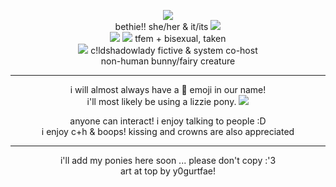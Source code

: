 <p align="center">
<img src="https://64.media.tumblr.com/0ddc2c1343932572a259ed491e6cfc07/7d4d94b83f2e3527-51/s400x600/b1fcb30dff6a7f0476184ce2b8a82baac9645385.png"/> </br> 
bethie!! she/her & it/its <img src="https://64.media.tumblr.com/03761e68194899e0131d794510a8450c/49bef966ad7197d0-8a/s75x75_c1/2703d7ca3db27adc948c6335884afd982e3d018f.gif"/> <br>
<img src="https://64.media.tumblr.com/ded87f0d0ff9daddbc9c8643b57ed34b/7d4d94b83f2e3527-89/s75x75_c1/880920cf514a05fdda373e0cf85b02be0ca0b826.png"/> <img src="https://64.media.tumblr.com/920fbea8e65f75842d42112c02572b1a/7d4d94b83f2e3527-de/s75x75_c1/dc4db313e3de43acd060a2097a823478a5e0eea9.png"/> tfem + bisexual, taken <br>
<img src="https://64.media.tumblr.com/39c55dd8fc1d3fc1eca6db9a0fb202d1/49bef966ad7197d0-7e/s75x75_c1/6804e9fa2a923b89a3b12c1d95ec5a2e9dda4ace.gif"/> c!ldshadowlady fictive & system co-host <br>
non-human bunny/fairy creature
</p>

***

<p align="center">
i will almost always have a 🐇 emoji in our name! <br>
  i'll most likely be using a lizzie pony. <img src="https://64.media.tumblr.com/2c454f8ce1a4a46fc193f9f67e840bc0/49bef966ad7197d0-40/s1280x1920/85177af10410a0ace7fce506fe95ebf994836c5d.gif"/>
</p>

<p align="center">
anyone can interact! i enjoy talking to people :D <br>
  i enjoy c+h & boops! kissing and crowns are also appreciated
</p>

***

<p align="center">
i'll add my ponies here soon ... please don't copy :'3 <br>
  art at top by y0gurtfae!
</p>
